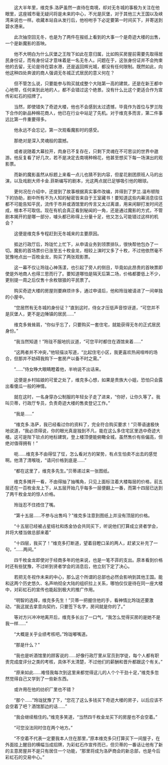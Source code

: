 　　

　　这大半年里，维克多.洛萨虽然一直待在南境，却对无冬城的事极为关注在他眼里，这座城市毫无疑问将是未来的中心，不光是灰堡，对于其他三大王国以及峡湾来说也一样。收藏本站自从发行后，他吩咐手下必定要第一时间买下，并寄送到碧水港来。

　　此次抽空回无冬，也是为了两件在报纸上看到的大事一个是奇迹大楼的出售，一个是新魔影的首映。

　　他不大明白为什么灰堡之王陛下如此在意归属，比如购买房屋前需要先取得居民身份证，而有身份证才意味着是一名无冬人。问题在于，这张身份证并不会拘束他的去留，无论是待在碧水港，还是返回辉光城，都没有任何限制。既然如此，向他这种四处奔波的商人强调无冬城正式居民的意义何在？

　　但不管怎么说，只要能参与购买就成整个大陆第一高的建筑，还是在新王都中心地带，任何来到此地的人，都不会错过这个绝景。没有什么比这个更适合作为宣传彩虹石的招牌了。

　　当然，即使错失了奇迹大楼，他也不会感到太过遗憾，毕竟作为首位与罗兰陛下合作的新品种棉花商人，他已在行业中站足了先机。对于维克多而言，第二件事远比第一件重要得多。

　　他永远不会忘记，第一次观看魔影时的感受。

　　那绝对是深入灵魂般的震撼。

　　或者说随着大幕拉开，肉身已不复存在，只剩下灵魂在不可思议的世界中遨游。他反复看了好几次，若不是决定去南境种棉花，他甚至想买下每一场演出的观影票。

　　而新的魔影虽然从标题上来看一点儿也猜不到内容，但星花剧团原班人马的出演，以及戏剧大师卡金.菲斯编写的剧本，光这两点就已足够吸引他的眼球。

　　更何况在介绍中，还提到了故事根据真实事件改编，并得到了罗兰.温布顿陛下的协助，剧中所有不为人知的秘密皆来自于王室藏书！要知道这些内幕消息往往都不可能告知平民，流传于市井或酒馆里的传言又太过离谱，用来闲聊打发时间还成，根本不可取信。现在有机会真正看到秘闻的一角，还是通过魔影的方式，不管剧本揭开的是哪一部分，噱头都已称得上分量十足，他又怎么可能错过这样的机会？

　　这便是维克多专程赶到无冬城来的主要原因。

　　抵达行政厅后，玲珑忙上忙下，从申请业务到领票排队，很快帮他包办了一切。魔影的首场票价已涨至五十枚金龙，相较上演时又多了十枚，不过他依然毫不犹豫地点出一百枚金龙，购买了两张观影票。

　　这一幕不仅让玲珑心神荡漾，也引起了旁人的侧目，毕竟如此昂贵的首映票即使是外地商人也得三思而行了。要知道哪怕是隔天后第二场，价格都要低上不少，更别提一周之后仅售十余枚银狼的平民票了。

　　购买奇迹大楼的房屋则要麻烦许多，通过申请后，他和玲珑被请进了一间单独的小屋中。

　　“您居然有无冬城的身份证？”直到这时，侍女才压低声音惊讶道，“可您并不是灰堡人，更不是边陲镇的居民……”

　　维克多耸耸肩，“你似乎忘了，只要购买一套住宅，就能获得无冬的正式居民身份。”

　　“我当然知道！”玲珑不服地抗议道，“可您平时都住在酒馆来着……”

　　“这两者并不冲突，”他轻描淡写道，“比起住宅小区，我更喜欢热闹喧哗的场合，但那并不妨碍我购下一套房产以备不时之需。”

　　“……”侍女睁大眼睛瞪着他，半响说不出话来。

　　这便是乡村姑娘的可爱之处了，维克多心想，如果是贵族大小姐，恐怕只会露出看傻瓜一般的神情。

　　就在这时，一名身穿办公制服的年轻女子走了进来，“你好，让你久等了。我叫贝蒂，行政厅专员，负责奇迹大楼的售卖登记工作。”

　　“我是……”

　　“维克多.洛萨，我已经看过你的资料了，完全符合购买要求！”贝蒂语速极快地说道，“我必须得说，你的眼光真是独到不凡，能在这么多住宅区里选中奇迹大楼。这可是陛下钦点的地标建筑，登上楼顶便能俯瞰全城，虽然售价有些偏高，但绝对值得拥有！”

　　呃……维克多不由得怔了怔，怎么看对方的架势，有点生怕卖不出去的感觉啊。他清了清喉咙，“请问价格到底是……”

　　“都在这里了，维克多先生。”贝蒂递过来一张图纸。

　　维克多摊开一看，不由得抽了抽嘴角，只见上面标注着大楼每层的价格，前五层还在一百枚金龙上下，从五层开始几乎每多一层便翻上一番，而第十四层已达到了两千枚金龙的惊人价格。

　　玲珑忍不住捂住了嘴。

　　“第十五层……不参与出售吗？”维克多注意到图纸上并没有顶层的价格。

　　“十五层已经被占星结社和炼金协会共同买下，听说他们打算成立贤者学会，并将大楼当做总部来着”

　　“十四层，我买了！”维克多打断道，望着目瞪口呆的两人，赶紧又补充了一句，“……两间。”

　　四千枚金龙即使对于经商多年的他来说，也是一笔不菲的支出。原本看到价格时还有些犹豫，不过听到贤者学会的消息后，他立刻下定了决心。

　　若把无冬视作未来的中心，那么这个所谓的总部也必然会影响到其他王国。能和这两个历史悠久、名声响彻全大陆的组织拉上关系，哪怕仅仅是待在同一座大楼中，对彩虹石的宣传也能起到极大的推广作用。

　　“明智的选择，维克多先生！”贝蒂一把握住他的手，看神情比玲珑还要激动，“我这就去拿意向契约，只要签下名字，房间就是你的了。”

　　等对方兴冲冲地离开后，维克多长出了一口气，“我怎么觉得买房的是她不是我一样……”

　　“大概是关乎业绩考核吧。”玲珑嘟嘴道。

　　“那是什么？”

　　“我也是听酒馆里的顾客说的……好像行政厅里从官员到学徒，每个人都有职责完成度评分之类的考核，具体不太清楚，不过他们的薪酬和晋升都跟这个有关。”

　　“原来如此……难怪我每次到这里来都觉得这儿的人个个干劲十足，”维克多忽然觉得自己又学到了一些新东西。

　　或许用在他的纺织厂里也不错？

　　“那个……”玲珑犹豫了下，“您花了这么多钱买下奇迹大楼的房子，以后应该不会空着了吧？酒馆那边的话……”

　　“我会继续租住的。”维克多笑道，“当然四千枚金龙买下的房屋也不会空着。”

　　“可您没法同时住在两个地方。”

　　“不空着不代表一定要我本人住在那里，”原本维克多只打算买下一间屋子，在外面挂上醒目的横幅当成招牌，为彩虹石作宣传而已，但贝蒂的一番话让他有了新的主意房屋并不是只有居住一个功能，“那里将成为洛萨商会的新总部，也是今后彩虹石的交易中心。”
